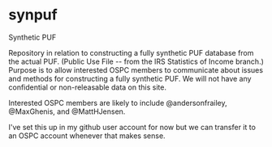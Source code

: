 # synpuf
Synthetic PUF

Repository in relation to constructing a fully synthetic PUF database from the actual PUF. (Public Use File -- from the IRS Statistics of Income branch.) Purpose is to allow interested OSPC members to communicate about issues and methods for constructing a fully synthetic PUF. We will not have any confidential or non-releasable data on this site.

Interested OSPC members are likely to include @andersonfrailey, @MaxGhenis, and @MattHJensen.

I've set this up in my github user account for now but we can transfer it to an OSPC account whenever that makes sense.


